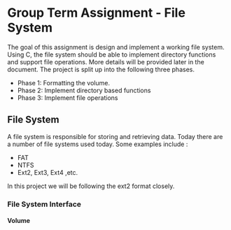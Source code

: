 # Group Term Assignment - File System
The goal of this assignment is design and implement a working file system. Using C, the file system should be able to implement directory functions and support file operations. More details will be provided later in the document. The project is split up into the following three phases.
- Phase 1: Formatting the volume.
- Phase 2: Implement directory based functions
- Phase 3: Implement file operations
## File System
A file system is responsible for storing and retrieving data. Today there are a number of file systems used today. Some examples include : 
- FAT
- NTFS
- Ext2, Ext3, Ext4 ,etc.

In this project we will be following the ext2 format closely.
### File System Interface
#### Volume 





